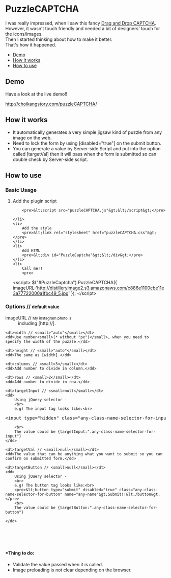 <h1>PuzzleCAPTCHA</h1>

<p>I was really impressed, when I saw this fancy <a href="http://www.webdesignbeach.com/beachbar/ajax-fancy-captcha-jquery-plugin" target="_blank">Drag and Drop CAPTCHA</a>. However, it wasn't touch friendly and needed a bit of designers' touch for the icons/images.<br>Then I started thinking about how to make it better. <br>That's how it happened.</p>

<nav>
<ul>
<li><a href="#PuzzleCAPTCHA-DEMO">Demo</a></li>
<li ><a href="#PuzzleCAPTCHA-WORKS">How it works</a></li>
<li><a href="#PuzzleCAPTCHA-USE">How to use</a></li>
</ul>
</nav>


<a name="PuzzleCAPTCHA-DEMO"></a>
<h2>Demo</h2>

<p>Have a look at the live demo!!</p>
<a href="http://choikangstory.com/puzzleCAPTCHA/" target="_blank">http://choikangstory.com/puzzleCAPTCHA/</a>

<a name="PuzzleCAPTCHA-WORKS"></a>
<h2>How it works</h2>

<ul>
	<li>It automatically generates a very simple jigsaw kind of puzzle from any image on the web.</li>
	<li>Need to lock the form by using [disabled="true"] on the submit button.</li>
	<li>You can generate a value by Server-side Script and put into the option called [targetVal] then it will pass when the form is submitted so can double check by Server-side script.</li>
</ul>

<a name="PuzzleCAPTCHA-USE"></a>
<h2>How to use</h2>

<h3>Basic Usage</h3>
<ol>
	<li>
		Add the plugin script
		
		<pre>&lt;script src="puzzleCAPTCHA.js"&gt;&lt;/script&gt;</pre>
		
	</li>
	<li>
		Add the style
		<pre>&lt;link rel="stylesheet" href="puzzleCAPTCHA.css"&gt;</pre>
	</li>
	<li>
		Add HTML
		<pre>&lt;div id="PuzzleCaptcha"&gt;&lt;/div&gt;</pre>
	</li>
	<li>
		Call me!!
		<pre>
&lt;script&gt;
	$("#PuzzleCaptcha").PuzzleCAPTCHA({
		imageURL:'http://distilleryimage2.s3.amazonaws.com/c886e1100cbe11e3a77722000a1fbc49_5.jpg'
	});
&lt;/script&gt;
		</pre>
	</li>
</ol>

<h3>Options // <small>default value</small></h3>
<dl>
	<dt>imageURL // <small>My instagram photo ;)</small></dt>
	<dd>including [http://].</dd>

	<dt>width // <small>"auto"</small></dt>
	<dd>Use number<small>(* without "px")</small>, when you need to specify the width of the puzzle.</dd>

	<dt>height // <small>"auto"</small></dt>
	<dd>The same as [width].</dd>

	<dt>columns // <small>3</small></dt>
	<dd>Add number to divide in column.</dd>

	<dt>rows // <small>2</small></dt>
	<dd>Add number to divide in row.</dd>

	<dt>targetInput // <small>null</small></dt>
	<dd>
		Using jQuery selector - 
		<br>
		e.g) The input tag looks like:<br>
<pre>
&lt;input type="hidden" class="any-class-name-selector-for-input" name="the-name-that-you-want-to-confirm-on-server-side-script"&gt;
</pre>
		<br>
		The value could be {targetInput:".any-class-name-selector-for-input"}
	</dd>

	<dt>targetVal // <small>null</small></dt>
	<dd>The value that can be anything what you want to submit so you can confirm on submitted form.</dd>

	<dt>targetButton // <small>null</small></dt>
	<dd>
		Using jQuery selector - 
		<br>
		e.g) The button tag looks like:<br>
		<pre>&lt;button type="submit" disabled="true" class="any-class-name-selector-for-button" name="any-name"&gt;Submit!!&lt;/button&gt;</pre>
		<br>
		The value could be {targetButton:".any-class-name-selector-for-button"}

	</dd>

</dl>


<br><br><br>

<h4>*Thing to do:</h4>

<ul>
	<li>Validate the value passed when it is called.</li>
	<li>Image preloading is not clear depending on the browser.</li>
</ul>


